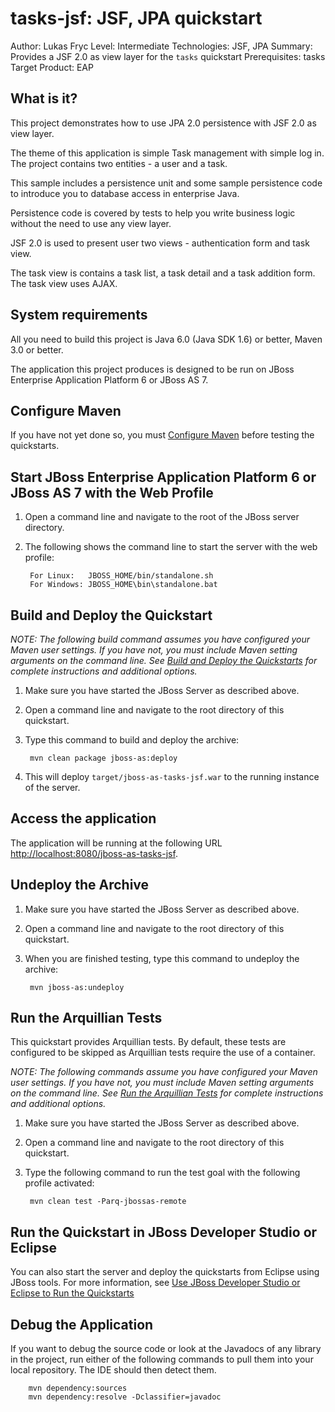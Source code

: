 tasks-jsf: JSF, JPA quickstart
==============================
Author: Lukas Fryc
Level: Intermediate
Technologies: JSF, JPA
Summary: Provides a JSF 2.0 as view layer for the `tasks` quickstart
Prerequisites: tasks
Target Product: EAP

What is it?
-----------

This project demonstrates how to use JPA 2.0 persistence with JSF 2.0 as view layer.

The theme of this application is simple Task management with simple log in. The project contains two entities - a user and a task.

This sample includes a persistence unit and some sample persistence code to introduce you to database access in enterprise Java.

Persistence code is covered by tests to help you write business logic without the need to use any view layer.

JSF 2.0 is used to present user two views - authentication form and task view.

The task view is contains a task list, a task detail and a task addition form. The task view uses AJAX.

System requirements
-------------------

All you need to build this project is Java 6.0 (Java SDK 1.6) or better, Maven 3.0 or better.

The application this project produces is designed to be run on JBoss Enterprise Application Platform 6 or JBoss AS 7. 


Configure Maven 
-------------

If you have not yet done so, you must [Configure Maven](../README.md#mavenconfiguration) before testing the quickstarts.


Start JBoss Enterprise Application Platform 6 or JBoss AS 7 with the Web Profile
-------------------------

1. Open a command line and navigate to the root of the JBoss server directory.
2. The following shows the command line to start the server with the web profile:

        For Linux:   JBOSS_HOME/bin/standalone.sh
        For Windows: JBOSS_HOME\bin\standalone.bat


Build and Deploy the Quickstart
-------------------------

_NOTE: The following build command assumes you have configured your Maven user settings. If you have not, you must include Maven setting arguments on the command line. See [Build and Deploy the Quickstarts](../README.md#buildanddeploy) for complete instructions and additional options._

1. Make sure you have started the JBoss Server as described above.
2. Open a command line and navigate to the root directory of this quickstart.
3. Type this command to build and deploy the archive:

        mvn clean package jboss-as:deploy

4. This will deploy `target/jboss-as-tasks-jsf.war` to the running instance of the server.


Access the application 
---------------------

The application will be running at the following URL <http://localhost:8080/jboss-as-tasks-jsf>.


Undeploy the Archive
--------------------

1. Make sure you have started the JBoss Server as described above.
2. Open a command line and navigate to the root directory of this quickstart.
3. When you are finished testing, type this command to undeploy the archive:

        mvn jboss-as:undeploy


Run the Arquillian Tests 
-------------------------

This quickstart provides Arquillian tests. By default, these tests are configured to be skipped as Arquillian tests require the use of a container. 

_NOTE: The following commands assume you have configured your Maven user settings. If you have not, you must include Maven setting arguments on the command line. See [Run the Arquillian Tests](../README.md#arquilliantests) for complete instructions and additional options._

1. Make sure you have started the JBoss Server as described above.
2. Open a command line and navigate to the root directory of this quickstart.
3. Type the following command to run the test goal with the following profile activated:

        mvn clean test -Parq-jbossas-remote 


Run the Quickstart in JBoss Developer Studio or Eclipse
-------------------------------------
You can also start the server and deploy the quickstarts from Eclipse using JBoss tools. For more information, see [Use JBoss Developer Studio or Eclipse to Run the Quickstarts](../README.md#useeclipse) 


Debug the Application
---------------------

If you want to debug the source code or look at the Javadocs of any library in the project, run either of the following commands to pull them into your local repository. The IDE should then detect them.

        mvn dependency:sources
        mvn dependency:resolve -Dclassifier=javadoc
